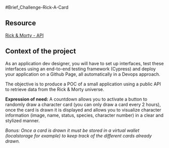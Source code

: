 #Brief_Challenge-Rick-A-Card

## Resource

[Rick & Morty - API](https://rickandmortyapi.com/documentation/#character)

## Context of the project

As an application dev designer, you will have to set up interfaces, test these interfaces using an end-to-end testing framework (Cypress) and deploy your application on a Github Page, all automatically in a Devops approach.

The objective is to produce a POC of a small application using a public API to retrieve data from the Rick & Morty universe.

**Expression of need:** A countdown allows you to activate a button to randomly draw a character card (you can only draw a card every 2 hours), once the card is drawn it is displayed and allows you to visualize character information (image, name, status, species, character number) in a clear and stylized manner.

_Bonus: Once a card is drawn it must be stored in a virtual wallet (localstorage for example) to keep track of the different cards already drawn._
